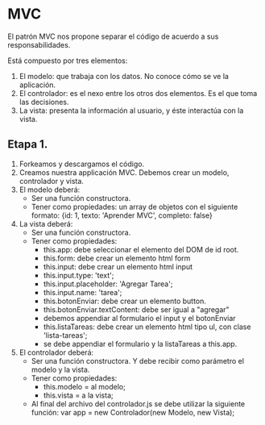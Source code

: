 # MVC

El patrón MVC nos propone separar el código de acuerdo a sus responsabilidades.

Está compuesto por tres elementos:

1. El modelo: que trabaja con los datos. No conoce cómo se ve la aplicación.
2. El controlador: es el nexo entre los otros dos elementos. Es el que toma las decisiones.
3. La vista: presenta la información al usuario, y éste interactúa con la vista.

## Etapa 1.

1. Forkeamos y descargamos el código.
2. Creamos nuestra applicación MVC. Debemos crear un modelo, controlador y vista.
3. El modelo deberá:
    - Ser una función constructora.
    - Tener como propiedades: un array de objetos con el siguiente formato: 
    {id: 1, texto: 'Aprender MVC', completo: false}
4. La vista deberá:
    - Ser una función constructora.
    - Tener como propiedades: 
        - this.app: debe seleccionar el elemento del DOM de id root.
        - this.form: debe crear un elemento html form
        - this.input: debe crear un elemento html input
        - this.input.type: 'text';
        - this.input.placeholder: 'Agregar Tarea';
        - this.input.name: 'tarea';
        - this.botonEnviar: debe crear un elemento button.
        - this.botonEnviar.textContent: debe ser igual a "agregar"
        - debemos appendiar al formulario el input y el botonEnviar
        - this.listaTareas: debe crear un elemento html tipo ul, con clase 'lista-tareas';
        - se debe appendiar el formulario y la listaTareas a this.app.
5. El controlador deberá:
    - Ser una función constructora. Y debe recibir como parámetro el modelo y la vista.
    - Tener como propiedades:
        - this.modelo = al modelo;
        - this.vista = a la vista;
    - Al final del archivo del controlador.js se debe utilizar la siguiente función:
    var app = new Controlador(new Modelo, new Vista);